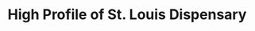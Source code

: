 ---
title: "High Profile of St. Louis Dispensary"
url: /st-louis/high-profile-of-st-louis-dispensary/
shop: cannabis
---